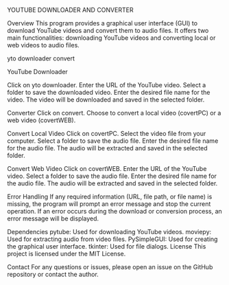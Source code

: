 YOUTUBE DOWNLOADER AND CONVERTER

Overview
This program provides a graphical user interface (GUI) to download YouTube videos and convert them to audio files.
It offers two main functionalities: downloading YouTube videos and converting local or web videos to audio files.

yto downloader
convert

YouTube Downloader

Click on yto downloader.
Enter the URL of the YouTube video.
Select a folder to save the downloaded video.
Enter the desired file name for the video.
The video will be downloaded and saved in the selected folder.

Converter
Click on convert.
Choose to convert a local video (covertPC) or a web video (covertWEB).

Convert Local Video
Click on covertPC.
Select the video file from your computer.
Select a folder to save the audio file.
Enter the desired file name for the audio file.
The audio will be extracted and saved in the selected folder.

Convert Web Video
Click on covertWEB.
Enter the URL of the YouTube video.
Select a folder to save the audio file.
Enter the desired file name for the audio file.
The audio will be extracted and saved in the selected folder.

Error Handling
If any required information (URL, file path, or file name) is missing, the program will prompt an error message and stop the current operation.
If an error occurs during the download or conversion process, an error message will be displayed.

Dependencies
pytube: Used for downloading YouTube videos.
moviepy: Used for extracting audio from video files.
PySimpleGUI: Used for creating the graphical user interface.
tkinter: Used for file dialogs.
License
This project is licensed under the MIT License.

Contact
For any questions or issues, please open an issue on the GitHub repository or contact the author.
